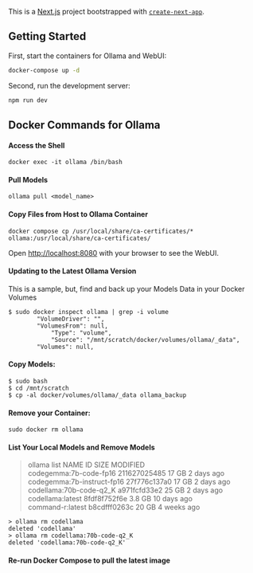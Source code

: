 This is a [Next.js](https://nextjs.org) project bootstrapped with [`create-next-app`](https://github.com/vercel/next.js/tree/canary/packages/create-next-app).

## Getting Started

First, start the containers for Ollama and WebUI:

```bash
docker-compose up -d
```

Second, run the development server:

```bash
npm run dev

```
## Docker Commands for Ollama

####  Access the Shell

    docker exec -it ollama /bin/bash

####  Pull Models

    ollama pull <model_name>

####  Copy Files from Host to Ollama Container

    docker compose cp /usr/local/share/ca-certificates/*  ollama:/usr/local/share/ca-certificates/

Open [http://localhost:8080](http://localhost:8080) with your browser to see the WebUI.

#### Updating to the Latest Ollama Version

This is a sample, but, find and back up your Models Data in your Docker Volumes

    $ sudo docker inspect ollama | grep -i volume
            "VolumeDriver": "",
            "VolumesFrom": null,
                "Type": "volume",
                "Source": "/mnt/scratch/docker/volumes/ollama/_data",
            "Volumes": null,

#### Copy Models:

    $ sudo bash
    $ cd /mnt/scratch
    $ cp -al docker/volumes/ollama/_data ollama_backup

#### Remove your Container:

    sudo docker rm ollama

#### List Your Local Models and Remove Models

> ollama list
    NAME                           	ID          	SIZE  	MODIFIED     
    codegemma:7b-code-fp16         	211627025485	17 GB 	2 days ago  	
    codegemma:7b-instruct-fp16     	27f776c137a0	17 GB 	2 days ago  	
    codellama:70b-code-q2_K        	a971fcfd33e2	25 GB 	2 days ago  	
    codellama:latest               	8fdf8f752f6e	3.8 GB	10 days ago 	
    command-r:latest               	b8cdfff0263c	20 GB 	4 weeks ago 

    > ollama rm codellama
    deleted 'codellama'
    > ollama rm codellama:70b-code-q2_K 
    deleted 'codellama:70b-code-q2_K'
    


#### Re-run Docker Compose to pull the latest image

    